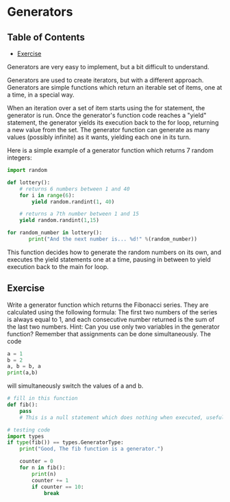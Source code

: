 # Generators

## Table of Contents

<!-- START doctoc generated TOC please keep comment here to allow auto update -->
<!-- DON'T EDIT THIS SECTION, INSTEAD RE-RUN doctoc TO UPDATE -->

- [Exercise](#exercise)

<!-- END doctoc generated TOC please keep comment here to allow auto update -->

Generators are very easy to implement, but a bit difficult to understand.

Generators are used to create iterators, but with a different approach.
Generators are simple functions which return an iterable set of items,
one at a time, in a special way.

When an iteration over a set of item starts using the for statement,
the generator is run.
Once the generator's function code reaches a "yield" statement,
the generator yields its execution back to the for loop,
returning a new value from the set.
The generator function can generate as many values (possibly infinite) as it wants,
yielding each one in its turn.

Here is a simple example of a generator function which returns 7 random integers:

```python
import random

def lottery():
    # returns 6 numbers between 1 and 40
    for i in range(6):
        yield random.randint(1, 40)

    # returns a 7th number between 1 and 15
    yield random.randint(1,15)

for random_number in lottery():
       print("And the next number is... %d!" %(random_number))
```

This function decides how to generate the random numbers on its own,
and executes the yield statements one at a time,
pausing in between to yield execution back to the main for loop.

## Exercise

Write a generator function which returns the Fibonacci series.
They are calculated using the following formula:
The first two numbers of the series is always equal to 1,
and each consecutive number returned is the sum of the last two numbers.
Hint: Can you use only two variables in the generator function?
Remember that assignments can be done simultaneously. The code

```python
a = 1
b = 2
a, b = b, a
print(a,b)
```

will simultaneously switch the values of a and b.

```python
# fill in this function
def fib():
    pass
    # This is a null statement which does nothing when executed, useful as a placeholder.

# testing code
import types
if type(fib()) == types.GeneratorType:
    print("Good, The fib function is a generator.")

    counter = 0
    for n in fib():
        print(n)
        counter += 1
        if counter == 10:
            break
```
